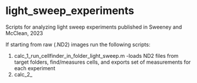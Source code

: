 # light_sweep_experiments
 Scripts for analyzing light sweep experiments published in Sweeney and McClean, 2023
 
 If starting from raw (.ND2) images run the following scripts:
  1. calc_1_run_cellfinder_in_folder_light_sweep.m
	-loads ND2 files from target folders, find/measures cells, and exports set of measurements for each experiment
  2. calc_2_
